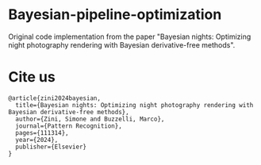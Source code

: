 # Bayesian-pipeline-optimization

Original code implementation from the paper "Bayesian nights: Optimizing night photography rendering with Bayesian derivative-free methods".


# Cite us

```
@article{zini2024bayesian,
  title={Bayesian nights: Optimizing night photography rendering with Bayesian derivative-free methods},
  author={Zini, Simone and Buzzelli, Marco},
  journal={Pattern Recognition},
  pages={111314},
  year={2024},
  publisher={Elsevier}
}
```
